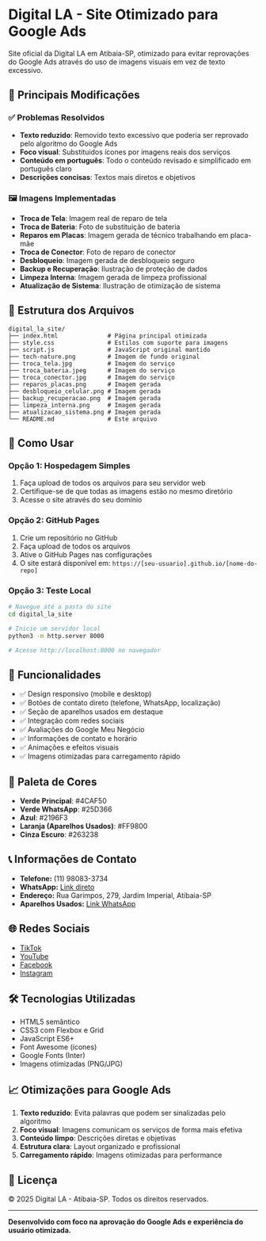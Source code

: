 # Digital LA - Site Otimizado para Google Ads

Site oficial da Digital LA em Atibaia-SP, otimizado para evitar reprovações do Google Ads através do uso de imagens visuais em vez de texto excessivo.

## 🎯 Principais Modificações

### ✅ Problemas Resolvidos
- **Texto reduzido**: Removido texto excessivo que poderia ser reprovado pelo algoritmo do Google Ads
- **Foco visual**: Substituídos ícones por imagens reais dos serviços
- **Conteúdo em português**: Todo o conteúdo revisado e simplificado em português claro
- **Descrições concisas**: Textos mais diretos e objetivos

### 🖼️ Imagens Implementadas
- **Troca de Tela**: Imagem real de reparo de tela
- **Troca de Bateria**: Foto de substituição de bateria
- **Reparos em Placas**: Imagem gerada de técnico trabalhando em placa-mãe
- **Troca de Conector**: Foto de reparo de conector
- **Desbloqueio**: Imagem gerada de desbloqueio seguro
- **Backup e Recuperação**: Ilustração de proteção de dados
- **Limpeza Interna**: Imagem gerada de limpeza profissional
- **Atualização de Sistema**: Ilustração de otimização de sistema

## 📁 Estrutura dos Arquivos

```
digital_la_site/
├── index.html              # Página principal otimizada
├── style.css               # Estilos com suporte para imagens
├── script.js               # JavaScript original mantido
├── tech-nature.png         # Imagem de fundo original
├── troca_tela.jpg          # Imagem do serviço
├── troca_bateria.jpeg      # Imagem do serviço
├── troca_conector.jpg      # Imagem do serviço
├── reparos_placas.png      # Imagem gerada
├── desbloqueio_celular.png # Imagem gerada
├── backup_recuperacao.png  # Imagem gerada
├── limpeza_interna.png     # Imagem gerada
├── atualizacao_sistema.png # Imagem gerada
└── README.md               # Este arquivo
```

## 🚀 Como Usar

### Opção 1: Hospedagem Simples
1. Faça upload de todos os arquivos para seu servidor web
2. Certifique-se de que todas as imagens estão no mesmo diretório
3. Acesse o site através do seu domínio

### Opção 2: GitHub Pages
1. Crie um repositório no GitHub
2. Faça upload de todos os arquivos
3. Ative o GitHub Pages nas configurações
4. O site estará disponível em: `https://[seu-usuario].github.io/[nome-do-repo]`

### Opção 3: Teste Local
```bash
# Navegue até a pasta do site
cd digital_la_site

# Inicie um servidor local
python3 -m http.server 8000

# Acesse http://localhost:8000 no navegador
```

## 📱 Funcionalidades

- ✅ Design responsivo (mobile e desktop)
- ✅ Botões de contato direto (telefone, WhatsApp, localização)
- ✅ Seção de aparelhos usados em destaque
- ✅ Integração com redes sociais
- ✅ Avaliações do Google Meu Negócio
- ✅ Informações de contato e horário
- ✅ Animações e efeitos visuais
- ✅ Imagens otimizadas para carregamento rápido

## 🎨 Paleta de Cores

- **Verde Principal**: #4CAF50
- **Verde WhatsApp**: #25D366
- **Azul**: #2196F3
- **Laranja (Aparelhos Usados)**: #FF9800
- **Cinza Escuro**: #263238

## 📞 Informações de Contato

- **Telefone:** (11) 98083-3734
- **WhatsApp:** [Link direto](https://wa.me/5511980833734)
- **Endereço:** Rua Garimpos, 279, Jardim Imperial, Atibaia-SP
- **Aparelhos Usados:** [Link WhatsApp](https://wa.me/p/9687746434685649/5511980833734)

## 🌐 Redes Sociais

- [TikTok](https://www.tiktok.com/@lea.cell.infocell)
- [YouTube](https://www.youtube.com/@lacellcelulares)
- [Facebook](https://www.facebook.com/61576539152584)
- [Instagram](https://www.instagram.com/lacellcelulares/)

## 🛠️ Tecnologias Utilizadas

- HTML5 semântico
- CSS3 com Flexbox e Grid
- JavaScript ES6+
- Font Awesome (ícones)
- Google Fonts (Inter)
- Imagens otimizadas (PNG/JPG)

## 📈 Otimizações para Google Ads

1. **Texto reduzido**: Evita palavras que podem ser sinalizadas pelo algoritmo
2. **Foco visual**: Imagens comunicam os serviços de forma mais efetiva
3. **Conteúdo limpo**: Descrições diretas e objetivas
4. **Estrutura clara**: Layout organizado e profissional
5. **Carregamento rápido**: Imagens otimizadas para performance

## 📝 Licença

© 2025 Digital LA - Atibaia-SP. Todos os direitos reservados.

---

**Desenvolvido com foco na aprovação do Google Ads e experiência do usuário otimizada.**

